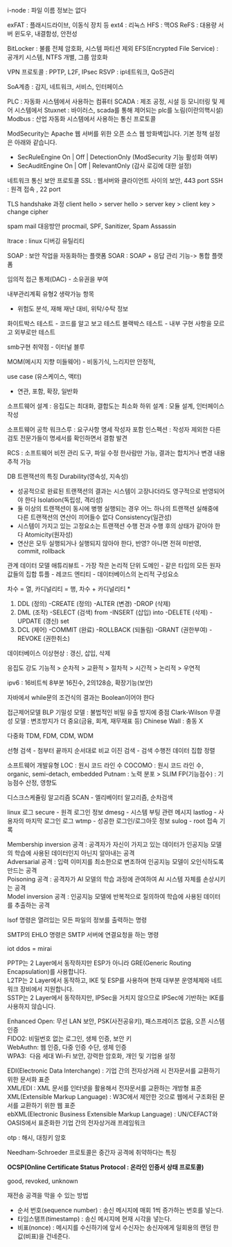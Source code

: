 i-node : 파일 이름 정보는 없다

exFAT : 플래시드라이브, 이동식 장치 등
ext4 : 리눅스
HFS : 맥OS
ReFS : 대용량 서버 윈도우, 내결함성, 안전성

BitLocker : 불륨 전체 암호화, 시스템 파티션 제외
EFS(Encrypted File Service) : 공개키 시스템, NTFS 개별, 그룹 암호화

VPN 프로토콜 : PPTP, L2F, IPsec
RSVP : ip네트워크, QoS관리

SoA계층 : 감지, 네트워크, 서비스, 인터페이스

PLC : 자동화 시스템에서 사용하는 컴퓨터
SCADA : 제조 공정, 시설 등 모니터링 및 제어 시스템에서
Stuxnet : 바이러스, scada를 통해 제어되는 plc를 노림(이란의핵시설)
Modbus : 산업 자동화 시스템에서 사용하는 통신 프로토콜

ModSecurity는 Apache 웹 서버를 위한 오픈 소스 웹 방화벽입니다. 기본 정책 설정은 아래와 같습니다.
- SecRuleEngine On | Off | DetectionOnly (ModSecurity 기능 활성화 여부)
- SecAuditEngine On | Off | RelevantOnly (감사 로깅에 대한 설정)

네트워크 통신 보안 프로토콜
SSL : 웹서버와 클라이언트 사이의 보안, 443 port
SSH : 원격 접속 , 22 port

TLS handshake 과정 
client hello > server hello > server key > client key > change cipher

spam mail 대응방안
procmail, SPF, Sanitizer, Spam Assassin

ltrace : linux 디버깅 유틸리티

SOAP : 보안 작업을 자동화하는 플랫폼
SOAR : SOAP + 응답 관리 기능-> 통합 플랫폼

임의적 접근 통제(DAC) - 소유권을 부여
	
내부관리계획 유형2 생략가능 항목
- 위험도 분석, 재해 재난 대비, 위탁/수탁 정보

화이트박스 테스트 - 코드를 알고 보고 테스트
블랙박스 테스트 - 내부 구현 사항을 모르고 외부로만 테스트

smb구현 취약점 - 이터널 블루

MOM(메시지 지향 미들웨어) - 비동기식, 느리지만 안정적, 

use case (유스케이스, 액터)
- 연관, 포함, 확장, 일반화

소프트웨어 설계 : 응집도는 최대화, 결합도는 최소화
하위 설계 : 모듈 설계, 인터페이스 작성

소프트웨어 공학
워크스루 : 요구사항 명세 작성자 포함 
인스펙션 : 작성자 제외한 다른 검토 전문가들이 명세서를 확인하면서 결함 발견

RCS : 소프트웨어 비전 관리 도구, 파일 수정 한사람만 가능, 결과는 합치거나 변경 내용 추적 가능

DB
트랜잭션의 특징
Durability(영속성, 지속성)
- 성공적으로 완료된 트랜잭션의 결과는 시스템이 고장나더라도 영구적으로 반영되어야 한다
Isolation(독립성, 격리성)
- 둘 이상의 트랜잭션이 동시에 병행 실행되는 경우 어느 하나의 트랜잭션 실해중에 다른 트랜잭션의 연산이 끼어들수 없다
Consistency(일관성)
- 시스템이 가지고 있는 고정요소는 트랜잭션 수행 전과 수행 후의 상태가 같아야 한다
Atomicity(원자성)
- 연산은 모두 실행되거나 실행되지 않아야 한다, 반영? 아니면 전혀 미반영, commit, rollback

관계 데이터 모델
애튜리뷰트 - 가장 작은 논리적 단위
도메인 - 같은 타입의 모든 원자 값들의 집합
튜플 - 레코드
엔티티 - 데이터베이스의 논리적 구성요소

차수 = 열, 카디널리티 = 행, 차수 + 카디널리티 *

1. DDL (정의)
-CREATE (정의)
-ALTER (변경)
-DROP (삭제)
2. DML (조작)
-SELECT (검색) from
-INSERT (삽입) into
-DELETE (삭제)
-UPDATE (갱신) set
3. DCL (제어)
-COMMIT (완료)
-ROLLBACK (되돌림)
-GRANT (권한부여)
-REVOKE (권한취소)

데이터베이스 이상현상 : 갱신, 삽입, 삭제

응집도 강도
기능적 > 순차적 > 교환적 > 절차적 > 시간적 > 논리적 > 우연적

ipv6 : 16비트씩 8부분 16진수, 2의128승, 확장기능(보안)

자바에서 while문의 조건식의 결과는 Boolean이어야 한다

접근제어모델
BLP 기밀성 모델 : 불법적인 비밀 유출 방지에 중점
Clark-Wilson 무결성 모델 : 변조방지가 더 중요(금융, 회계, 재무재표 등)
Chinese Wall : 충동 X

다중화
TDM, FDM, CDM, WDM

선형 검색 - 첨부터 끝까지 순서대로 비교
이진 검색 - 검색 수행전 데이터 집합 정렬

소프트웨어 개발유형
LOC : 원시 코드 라인 수
COCOMO : 원시 코드 라인 수, organic, semi-detach, embedded
Putnam : 노력 분포 > SLIM
FP(기능점수) : 기능점수 산정, 영향도

디스크스케쥴링 알고리즘
SCAN - 엘리베이터 알고리즘, 순차검색

linux 로그
secure - 원격 로그인 정보
dmesg - 시스템 부팅 관련 메시지
lastlog - 사용자의 마지막 로그인 로그
wtmp - 성공한 로그인/로그아웃 정보
sulog - root 접속 기록

Membership inversion 공격 : 공격자가 자신이 가지고 있는 데이터가 인공지능 모델의 학습에 사용된 데이터인지 아닌지 알아내는 공격  
Adversarial 공격 : 입력 이미지를 최소한으로 변조하여 인공지능 모델이 오인식하도록 만드는 공격  
Poisoning 공격 : 공격자가 AI 모델의 학습 과정에 관여하여 AI 시스템 자체를 손상시키는 공격  
Model inversion 공격 : 인공지능 모델에 반복적으로 질의하여 학습에 사용된 데이터를 추출하는 공격

lsof 명령은 열려있는 모든 파일의 정보를 출력하는 명령

SMTP의 EHLO 명령은 SMTP 서버에 연결요청을 하는 명령

iot ddos = mirai

PPTP는 2 Layer에서 동작하지만 ESP가 아니라 GRE(Generic Routing Encapsulation)를 사용합니다.  
L2TP는 2 Layer에서 동작하고, IKE 및 ESP를 사용하며 현재 대부분 운영체제와 네트워크 장비에서 지원합니다.  
SSTP는 2 Layer에서 동작하지만, IPSec을 거치지 않으므로 IPSec에 기반하는 IKE를 사용하지 않습니다.

Enhanced Open: 무선 LAN 보안, PSK(사전공유키), 패스프레이즈 없음, 오픈 시스템 인증  
FIDO2: 비밀번호 없는 로그인, 생체 인증, 보안 키  
WebAuthn: 웹 인증, 다중 인증 수단, 생체 인증  
WPA3:  다음 세대 Wi-Fi 보안, 강력한 암호화, 개인 및 기업용 설정

EDI(Electronic Data Interchange) : 기업 간의 전자상거래 시 전자문서를 교환하기 위한 문서화 표준  
XML/EDI : XML 문서를 인터넷을 활용해서 전자문서를 교환하는 개방형 표준  
XML(Extensible Markup Language) : W3C에서 제안한 것으로 웹에서 구조화된 문서를 교환하기 위한 웹 표준  
ebXML(Electronic Business Extensible Markup Language) : UN/CEFACT와 OASIS에서 표준화한 기업 간의 전자상거래 프레임워크

otp : 해시, 대칭키 암호

Needham-Schroeder 프로토콜은 중간자 공격에 취약하다는 특징

**OCSP(Online Certificate Status Protocol : 온라인 인증서 상태 프로토콜)**

good, revoked, unknown

재전송 공격을 막을 수 있는 방법  
- 순서 번호(sequence number) : 송신 메시지에 매회 1씩 증가하는 번호를 넣는다.  
- 타임스탬프(timestamp) : 송신 메시지에 현재 시각을 넣는다.  
- 비표(nonce) : 메시지를 수신하기에 앞서 수신자는 송신자에게 일회용의 랜덤 한 값(비표)을 건네준다.